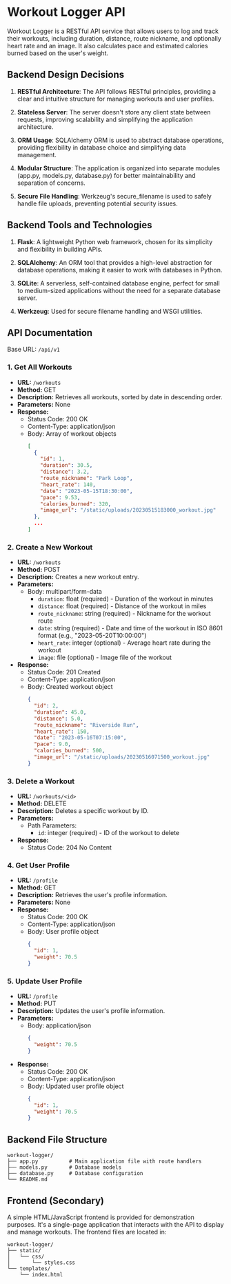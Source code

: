 # Workout Logger API

Workout Logger is a RESTful API service that allows users to log and track their workouts, including duration, distance, route nickname, and optionally heart rate and an image. It also calculates pace and estimated calories burned based on the user's weight.

## Backend Design Decisions

1. **RESTful Architecture**: The API follows RESTful principles, providing a clear and intuitive structure for managing workouts and user profiles.

2. **Stateless Server**: The server doesn't store any client state between requests, improving scalability and simplifying the application architecture.

3. **ORM Usage**: SQLAlchemy ORM is used to abstract database operations, providing flexibility in database choice and simplifying data management.

4. **Modular Structure**: The application is organized into separate modules (app.py, models.py, database.py) for better maintainability and separation of concerns.

5. **Secure File Handling**: Werkzeug's secure_filename is used to safely handle file uploads, preventing potential security issues.

## Backend Tools and Technologies

1. **Flask**: A lightweight Python web framework, chosen for its simplicity and flexibility in building APIs.

2. **SQLAlchemy**: An ORM tool that provides a high-level abstraction for database operations, making it easier to work with databases in Python.

3. **SQLite**: A serverless, self-contained database engine, perfect for small to medium-sized applications without the need for a separate database server.

4. **Werkzeug**: Used for secure filename handling and WSGI utilities.

## API Documentation

Base URL: `/api/v1`

### 1. Get All Workouts

- **URL:** `/workouts`
- **Method:** GET
- **Description:** Retrieves all workouts, sorted by date in descending order.
- **Parameters:** None
- **Response:**
  - Status Code: 200 OK
  - Content-Type: application/json
  - Body: Array of workout objects
    ```json
    [
      {
        "id": 1,
        "duration": 30.5,
        "distance": 3.2,
        "route_nickname": "Park Loop",
        "heart_rate": 140,
        "date": "2023-05-15T18:30:00",
        "pace": 9.53,
        "calories_burned": 320,
        "image_url": "/static/uploads/20230515183000_workout.jpg"
      },
      ...
    ]
    ```

### 2. Create a New Workout

- **URL:** `/workouts`
- **Method:** POST
- **Description:** Creates a new workout entry.
- **Parameters:**
  - Body: multipart/form-data
    - `duration`: float (required) - Duration of the workout in minutes
    - `distance`: float (required) - Distance of the workout in miles
    - `route_nickname`: string (required) - Nickname for the workout route
    - `date`: string (required) - Date and time of the workout in ISO 8601 format (e.g., "2023-05-20T10:00:00")
    - `heart_rate`: integer (optional) - Average heart rate during the workout
    - `image`: file (optional) - Image file of the workout
- **Response:**
  - Status Code: 201 Created
  - Content-Type: application/json
  - Body: Created workout object
    ```json
    {
      "id": 2,
      "duration": 45.0,
      "distance": 5.0,
      "route_nickname": "Riverside Run",
      "heart_rate": 150,
      "date": "2023-05-16T07:15:00",
      "pace": 9.0,
      "calories_burned": 500,
      "image_url": "/static/uploads/20230516071500_workout.jpg"
    }
    ```

### 3. Delete a Workout

- **URL:** `/workouts/<id>`
- **Method:** DELETE
- **Description:** Deletes a specific workout by ID.
- **Parameters:**
  - Path Parameters:
    - `id`: integer (required) - ID of the workout to delete
- **Response:**
  - Status Code: 204 No Content

### 4. Get User Profile

- **URL:** `/profile`
- **Method:** GET
- **Description:** Retrieves the user's profile information.
- **Parameters:** None
- **Response:**
  - Status Code: 200 OK
  - Content-Type: application/json
  - Body: User profile object
    ```json
    {
      "id": 1,
      "weight": 70.5
    }
    ```

### 5. Update User Profile

- **URL:** `/profile`
- **Method:** PUT
- **Description:** Updates the user's profile information.
- **Parameters:**
  - Body: application/json
    ```json
    {
      "weight": 70.5
    }
    ```
- **Response:**
  - Status Code: 200 OK
  - Content-Type: application/json
  - Body: Updated user profile object
    ```json
    {
      "id": 1,
      "weight": 70.5
    }
    ```

## Backend File Structure

```
workout-logger/
├── app.py          # Main application file with route handlers
├── models.py       # Database models
├── database.py     # Database configuration
└── README.md
```

## Frontend (Secondary)

A simple HTML/JavaScript frontend is provided for demonstration purposes. It's a single-page application that interacts with the API to display and manage workouts. The frontend files are located in:

```
workout-logger/
├── static/
│   └── css/
│       └── styles.css
└── templates/
    └── index.html
```
